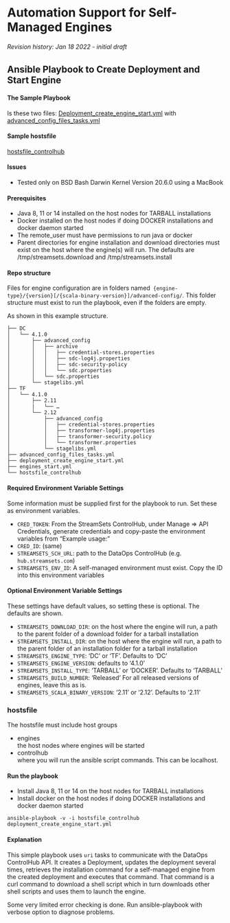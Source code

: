 

<!-----

Conversion notes:

* Docs to Markdown version 1.0β33
* Wed Jan 19 2022 08:56:50 GMT-0800 (PST)
* Source doc: Automation Support for Self Managed Engines
----->


# Automation Support for Self-Managed Engines


###### Revision history: Jan 18 2022 - initial draft



## Ansible Playbook to **Create Deployment and Start Engine**

#### The Sample Playbook

Is these two files: [Deployment_create_engine_start.yml](https://github.com/streamsets/sample-dataops-deployment-ansible/blob/main/deployment_create_engine_start.yml) with [advanced_config_files_tasks.yml](https://github.com/streamsets/sample-dataops-deployment-ansible/blob/main/advanced_config_files_tasks.yml)


#### Sample hostsfile

[hostsfile_controlhub](https://github.com/streamsets/sample-dataops-deployment-ansible/blob/main/hostsfile_controlhub)


#### Issues



* Tested only on BSD Bash Darwin Kernel Version 20.6.0 using a MacBook 


#### Prerequisites



* Java 8, 11 or 14 installed on the host nodes for TARBALL installations
* Docker installed on the host nodes if doing DOCKER installations and docker daemon started
* The remote_user must have permissions to run java or docker
* Parent directories for engine installation and download directories must exist on the host where the engine(s) will run. The defaults are /tmp/streamsets.download and /tmp/streamsets.install


#### Repo structure

Files for engine configuration are in folders named` {engine-type}/{version}[/{scala-binary-version}]/advanced-config/`. This folder structure must exist to run the playbook, even if the folders are empty.

As shown in this example structure.


```
├── DC
│   └── 4.1.0
│       ├── advanced_config
│       │   ├── archive
│       │   │   ├── credential-stores.properties
│       │   │   ├── sdc-log4j.properties
│       │   │   ├── sdc-security-policy
│       │   │   └── sdc.properties
│       │   └── sdc.properties
│       └── stagelibs.yml
├── TF
│   └── 4.1.0
│       ├── 2.11
│       |   └── …
│       └── 2.12
│           ├── advanced_config
│           │   ├── credential-stores.properties
│           │   ├── transformer-log4j.properties
│           │   ├── transformer-security.policy
│           │   └── transformer.properties
│           └── stagelibs.yml
├── advanced_config_files_tasks.yml
├── deployment_create_engine_start.yml
├── engines_start.yml
└── hostsfile_controlhub
```



#### Required Environment Variable Settings

Some information must be supplied first for the playbook to run. Set these as environment variables.



* `CRED_TOKEN`: From the StreamSets ControlHub, under Manage => API Credentials, generate credentials and copy-paste the environment variables from “Example usage:”
* `CRED_ID`: (same)
* `STREAMSETS_SCH_URL`: path to the DataOps ControlHub (e.g. `hub.streamsets.com`)
* `STREAMSETS_ENV_ID`: A self-managed environment must exist. Copy the ID into this environment variables


#### Optional Environment Variable Settings

These settings have default values, so setting these is optional. The defaults are shown.

* `STREAMSETS_DOWNLOAD_DIR`: on the host where the engine will run, a path to the parent folder of a download folder for a tarball installation
* `STREAMSETS_INSTALL_DIR`: on the host where the engine will run, a path to the parent folder of an installation folder for a tarball installation
* `STREAMSETS_ENGINE_TYPE`: ‘DC’ or ‘TF’. Defaults to ‘DC’
* `STREAMSETS_ENGINE_VERSION`: defaults to ‘4.1.0’
* `STREAMSETS_INSTALL_TYPE`: ‘TARBALL’ or ‘DOCKER’. Defaults to ‘TARBALL’
* `STREAMSETS_BUILD_NUMBER`: ‘Released’  For all released versions of engines, leave this as is.
* `STREAMSETS_SCALA_BINARY_VERSION`: ‘2.11’ or ‘2.12’. Defaults to ‘2.11’


### hostsfile

The hostsfile must include host groups
* engines<br>the host nodes where engines will be started
* controlhub<br>where you will run the ansible script commands. This can be localhost.



#### Run the playbook

* Install Java 8, 11 or 14 on the host nodes for TARBALL installations
* Install docker on the host nodes if doing DOCKER installations and docker daemon started

```
ansible-playbook -v -i hostsfile_controlhub deployment_create_engine_start.yml
```



#### Explanation

This simple playbook uses `uri` tasks to communicate with the DataOps ControlHub API. It creates a Deployment, 
updates the deployment several times, retrieves the installation command for a self-managed engine from the created 
deployment and executes that command. That command is a curl command to download a shell script which in turn downloads 
other shell scripts and uses them to launch the engine.

Some very limited error checking is done. Run ansible-playbook with verbose option to diagnose problems.

